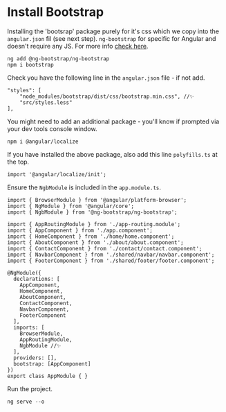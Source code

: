 # Install Bootstrap

Installing the 'bootsrap' package purely for it's css which we copy into the `angular.json` fil (see next step). `ng-bootstrap` for specific for Angular and doesn't require any JS. For more info [check here](https://ng-bootstrap.github.io/#/getting-started#installation).
```
ng add @ng-bootstrap/ng-bootstrap
npm i bootstrap
```

Check you have the following line in the `angular.json` file - if not add.
``` 
"styles": [
    "node_modules/bootstrap/dist/css/bootstrap.min.css", //✨
    "src/styles.less"
],
```

You might need to add an additional package - you'll know if prompted via your dev tools console window.
```
npm i @angular/localize
```

If you have installed the above package, also add this line `polyfills.ts` at the top.
```
import '@angular/localize/init';
```

Ensure the `NgbModule` is included in the `app.module.ts`. 
```
import { BrowserModule } from '@angular/platform-browser';
import { NgModule } from '@angular/core';
import { NgbModule } from '@ng-bootstrap/ng-bootstrap';

import { AppRoutingModule } from './app-routing.module';
import { AppComponent } from './app.component';
import { HomeComponent } from './home/home.component';
import { AboutComponent } from './about/about.component';
import { ContactComponent } from './contact/contact.component';
import { NavbarComponent } from './shared/navbar/navbar.component';
import { FooterComponent } from './shared/footer/footer.component';

@NgModule({
  declarations: [
    AppComponent,
    HomeComponent,
    AboutComponent,
    ContactComponent,
    NavbarComponent,
    FooterComponent
  ],
  imports: [
    BrowserModule,
    AppRoutingModule,
    NgbModule //✨
  ],
  providers: [],
  bootstrap: [AppComponent]
})
export class AppModule { }
```

Run the project.
```
ng serve --o
```
